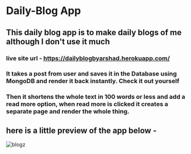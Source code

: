 # Daily-Blog App
## This daily blog app is to make daily blogs of me although I don't use it much
### live site url - https://dailyblogbyarshad.herokuapp.com/

### It takes a post from user and saves it in the Database using MongoDB and render it back instantly. Check it out yourself <br>
### Then it shortens the whole text in 100 words or less and add a read more option, when read more is clicked it creates a separate page and render the whole thing.

## here is a little preview of the app below -

![blogz](https://user-images.githubusercontent.com/86738490/154106614-508e9739-1244-4ac2-b5cb-0b788e80fb66.png)
